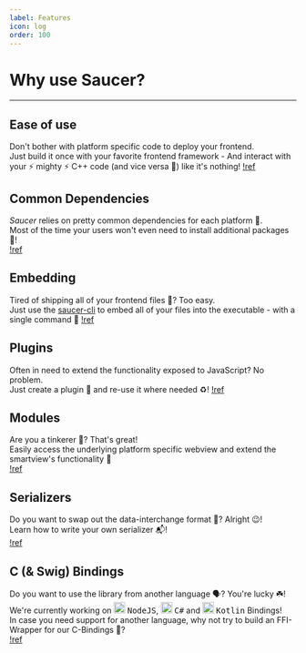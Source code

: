 ```yaml
---
label: Features
icon: log
order: 100
---
```


# Why use Saucer?

---

## Ease of use
Don't bother with platform specific code to deploy your frontend.  
Just build it once with your favorite frontend framework - And interact with your ⚡ mighty ⚡ C++ code (and vice versa 🚀) like it's nothing!
[!ref](Getting-Started/Interoperability.md)

## Common Dependencies
_Saucer_ relies on pretty common dependencies for each platform 🦥.  
Most of the time your users won't even need to install additional packages 👏!  
[!ref](Dependencies.md)

## Embedding
Tired of shipping all of your frontend files 🚢? Too easy.  
Just use the [saucer-cli](Installation.md#saucer-cli) to embed all of your files into the executable - with a single command :eyes:
[!ref](Getting-Started/Embedding.md)

## Plugins
Often in need to extend the functionality exposed to JavaScript? No problem.    
Just create a plugin 🤖 and re-use it where needed ♻!
[!ref](Advanced/Plugins.md)

## Modules
Are you a tinkerer 🔧? That's great!  
Easily access the underlying platform specific webview and extend the smartview's functionality 🧠  
[!ref](Advanced/Modules.md)

## Serializers
Do you want to swap out the data-interchange format 📧? Alright 😉!  
Learn how to write your own serializer 📬!  
[!ref](Advanced/Serializers.md)   

## C (& Swig) Bindings
Do you want to use the library from another language 🗣️? You're lucky ☘️!  
We're currently working on <img src="https://www.vectorlogo.zone/logos/nodejs/nodejs-icon.svg" width=20 /> <kbd>NodeJS</kbd>, <img src="https://cdn.worldvectorlogo.com/logos/c--4.svg" width=20 /> <kbd>C#</kbd> and <img src="https://www.vectorlogo.zone/logos/kotlinlang/kotlinlang-icon.svg" width=20 /> <kbd>Kotlin</kbd> Bindings!  
In case you need support for another language, why not try to build an FFI-Wrapper for our C-Bindings 👷?  
[!ref](Advanced/Bindings.md)